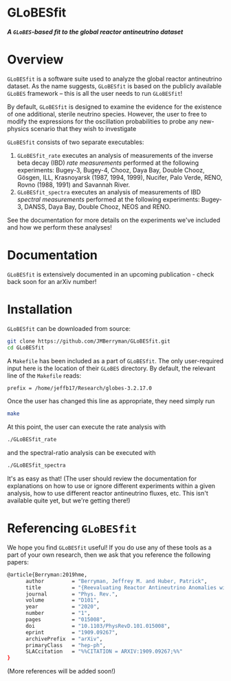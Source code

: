 **GLoBESfit**
=============
***A `GLoBES`-based fit to the global reactor antineutrino dataset***

Overview
========
`GLoBESfit` is a software suite used to analyze the global reactor antineutrino dataset. As the name suggests, `GLoBESfit` is based on the publicly available `GLoBES` framework – this is all the user needs to run `GLoBESfit`!

By default, `GLoBESfit` is designed to examine the evidence for the existence of one additional, sterile neutrino species. However, the user to free to modify the expressions for the oscillation probabilities to probe any new-physics scenario that they wish to investigate

`GLoBESfit` consists of two separate executables:
  1. `GLoBESfit_rate` executes an analysis of measurements of the inverse beta decay (IBD) *rate measurements* performed at the following experiments: Bugey-3, Bugey-4, Chooz, Daya Bay, Double Chooz, Gösgen, ILL, Krasnoyarsk (1987, 1994, 1999), Nucifer, Palo Verde, RENO, Rovno (1988, 1991) and Savannah River.
  2. `GLoBESfit_spectra` executes an analysis of measurements of IBD *spectral measurements* performed at the following experiments: Bugey-3, DANSS, Daya Bay, Double Chooz, NEOS and RENO.

See the documentation for more details on the experiments we've included and how we perform these analyses!

Documentation
=============

`GLoBESfit` is extensively documented in an upcoming publication - check back soon for an arXiv number!

Installation
============

`GLoBESfit` can be downloaded from source:
```bash
git clone https://github.com/JMBerryman/GLoBESfit.git
cd GLoBESfit
```

A `Makefile` has been included as a part of `GLoBESfit`. The only user-required input here is the location of their `GLoBES` directory. By default, the relevant line of the `Makefile` reads:
```bash
prefix = /home/jeffb17/Research/globes-3.2.17.0
```
Once the user has changed this line as appropriate, they need simply run
```bash
make
```
At this point, the user can execute the rate analysis with
```bash
./GLoBESfit_rate
```
and the spectral-ratio analysis can be executed with
```bash
./GLoBESfit_spectra
```
It's as easy as that! (The user should review the documentation for explanations on how to use or ignore different experiments within a given analysis, how to use different reactor antineutrino fluxes, etc. This isn't available quite yet, but we're getting there!)

Referencing `GLoBESfit`
=======================

We hope you find `GLoBESfit` useful! If you do use any of these tools as a part of your own research, then we ask that you reference the following papers:

```bash
@article{Berryman:2019hme,
      author         = "Berryman, Jeffrey M. and Huber, Patrick",
      title          = "{Reevaluating Reactor Antineutrino Anomalies with Updated Flux Predictions}",
      journal        = "Phys. Rev.",
      volume         = "D101",
      year           = "2020",
      number         = "1",
      pages          = "015008",
      doi            = "10.1103/PhysRevD.101.015008",
      eprint         = "1909.09267",
      archivePrefix  = "arXiv",
      primaryClass   = "hep-ph",
      SLACcitation   = "%%CITATION = ARXIV:1909.09267;%%"
}
```

(More references will be added soon!)
